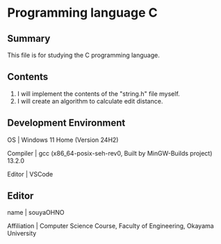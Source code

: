 # Programming language C

## Summary
This file is for studying the C programming language.

## Contents
1. I will implement the contents of the "string.h" file myself.
3. I will create an algorithm to calculate edit distance.

## Development Environment
OS | Windows 11 Home (Version 24H2)

Compiler | gcc (x86_64-posix-seh-rev0, Built by MinGW-Builds project) 13.2.0

Editor | VSCode

## Editor
name | souyaOHNO

Affiliation | Computer Science Course, Faculty of Engineering, Okayama University
